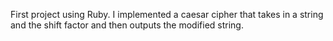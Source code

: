 First project using Ruby. I implemented a caesar cipher that takes in a string and the shift factor and then outputs the modified string.
